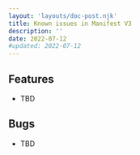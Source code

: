 ```yaml
---
layout: 'layouts/doc-post.njk'
title: Known issues in Manifest V3
description: ''
date: 2022-07-12
#updated: 2022-07-12
---
```


## Features

* TBD

## Bugs

* TBD
